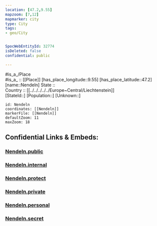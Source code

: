 ```yaml
---
location: [47.2,9.55] 
mapzoom: [7,12] 
mapmarker: city 
type: City
tags:
- geo/City


SpocWebEntityId: 32774
isDeleted: false
confidential: public

---
```

#is_a_/Place  
#is_a_ :: [[Place]] 
[has_place_longitude::9.55] 
[has_place_latitude::47.2] 
[name::Nendeln] 
State ::  
Country :: [[../../../../../Europe~Central/Liechtenstein]]  
[StateId::] 
[Population::] 
[Unknown::] 


```leaflet
id: Nendeln
coordinates: [[Nendeln]] 
markerFile: [[Nendeln]] 
defaultZoom: 11 
maxZoom: 18
```


## Confidential Links & Embeds: 

### [Nendeln.public](/_public/\Earth\Continent\Europe\Europe~Central\Liechtenstein\Municipalities~Liechtenstein\Eschen\CityNendeln.public.md) 

### [Nendeln.internal](/_internal/\Earth\Continent\Europe\Europe~Central\Liechtenstein\Municipalities~Liechtenstein\Eschen\CityNendeln.internal.md) 

### [Nendeln.protect](/_protect/\Earth\Continent\Europe\Europe~Central\Liechtenstein\Municipalities~Liechtenstein\Eschen\CityNendeln.protect.md) 

### [Nendeln.private](/_private/\Earth\Continent\Europe\Europe~Central\Liechtenstein\Municipalities~Liechtenstein\Eschen\CityNendeln.private.md) 

### [Nendeln.personal](/_personal/\Earth\Continent\Europe\Europe~Central\Liechtenstein\Municipalities~Liechtenstein\Eschen\CityNendeln.personal.md) 

### [Nendeln.secret](/_secret/\Earth\Continent\Europe\Europe~Central\Liechtenstein\Municipalities~Liechtenstein\Eschen\CityNendeln.secret.md)

